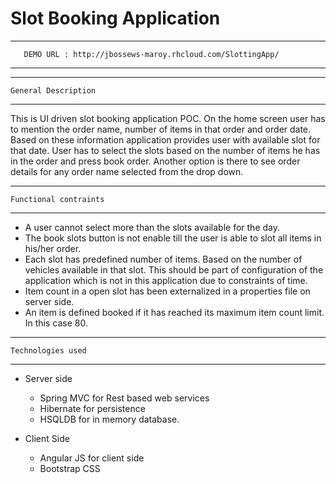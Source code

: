 # Slot Booking Application #

------------------------------------------------------------------
       DEMO URL : http://jbossews-maroy.rhcloud.com/SlottingApp/
------------------------------------------------------------------

---------------------------
    General Description
---------------------------
This is UI driven slot booking application POC. On the home screen user has to mention the order name, number of items in that order and order date. Based on these information application provides user with available slot for that date. User has to select the slots based on the number of items he has in the order and press book order. Another option is there to see order details for any order name selected from the drop down.

---------------------------
    Functional contraints
---------------------------
* A user cannot select more than the slots available for the day.
* The book slots button is not enable till the user is able to slot all items in his/her order.
* Each slot has predefined number of items. Based on the number of vehicles available in that slot. This should be part of configuration of the application which is not in this application due to constraints of time.
* Item count in a open slot has been externalized in a properties file on server side.
* An item is defined booked if it has reached its maximum item count limit. In this case 80.

---------------------------
    Technologies used
---------------------------

* Server side
	* Spring MVC for Rest based web services
	* Hibernate for persistence
	* HSQLDB for in memory database.
	
* Client Side
	* Angular JS for client side
	* Bootstrap CSS
